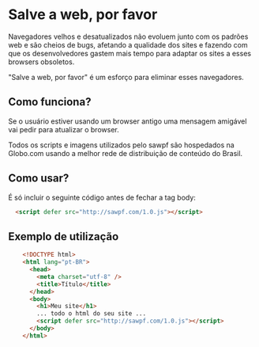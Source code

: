 ﻿Salve a web, por favor
===============================

Navegadores velhos e desatualizados não evoluem junto com os padrões web
e são cheios de bugs, afetando a qualidade dos sites e fazendo com que os
desenvolvedores gastem mais tempo para adaptar os sites a esses browsers
obsoletos.

"Salve a web, por favor" é um esforço para eliminar esses navegadores.



Como funciona?
--------------

Se o usuário estiver usando um browser antigo uma mensagem amigável vai
pedir para atualizar o browser.

Todos os scripts e imagens utilizados pelo sawpf são hospedados na
Globo.com usando a melhor rede de distribuição de conteúdo do Brasil.



Como usar?
----------

É só incluir o seguinte código antes de fechar a tag body:

```html
  <script defer src="http://sawpf.com/1.0.js"></script>
```

Exemplo de utilização
---------------------

```html
    <!DOCTYPE html>
    <html lang="pt-BR">
      <head>
        <meta charset="utf-8" />
        <title>Título</title>
      </head>
      <body>
        <h1>Meu site</h1>
        ... todo o html do seu site ...
        <script defer src="http://sawpf.com/1.0.js"></script>
      </body>
    </html>
```

